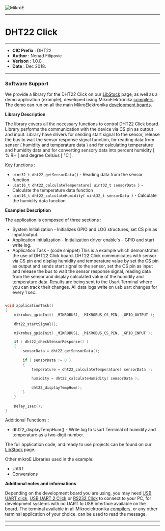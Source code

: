 ![MikroE](http://www.mikroe.com/img/designs/beta/logo_small.png)

---

# DHT22 Click

---

- **CIC Prefix**  : DHT22
- **Author**      : Nenad Filipovic
- **Verison**     : 1.0.0
- **Date**        : Dec 2018.

---

### Software Support

We provide a library for the DHT22 Click on our [LibStock](https://libstock.mikroe.com/projects/view/1211/dht22-click) 
page, as well as a demo application (example), developed using MikroElektronika 
[compilers](http://shop.mikroe.com/compilers). The demo can run on all the main 
MikroElektronika [development boards](http://shop.mikroe.com/development-boards).

**Library Description**

The library covers all the necessary functions to control DHT22 Click board. 
Library performs the communication with the device via CS pin as output and input.
Library have drivers for sending start signal to the sensor, release the bus to wait the sensor response signal function, 
for reading data from sensor ( humidity and temperature data ) and for calculating temperature and humidity data
and for converting sensory data into percent humidity [ % RH ] and degree Celsius [ °C ].


Key functions :

- ``` uint32_t dht22_getSensorData() ``` - Reading data from the sensor function
- ``` uint16_t dht22_calculateTemperature( uint32_t sensorData ) ``` - Calculate the temperature data function
- ``` uint16_t dht22_calculateHumidity( uint32_t sensorData ) ``` - Calculate the humidity data function

**Examples Description**

The application is composed of three sections :

- System Initialization - Initializes GPIO and LOG structures, set CS pin as input/output.
- Application Initialization - Initialization driver enable's - GPIO and start write log.
- Application Task - (code snippet) This is a example which demonstrates the use of DHT22 Click board.
     DHT22 Click communicates with sensor via CS pin and display humidity and temperature value by
     set the CS pin as output and sends start signal to the sensor,
     set the CS pin as input and release the bus to wait the sensor response signal,
     reading data from the sensor and display calculated value of the humidity and temperature data.
     Results are being sent to the Usart Terminal where you can track their changes.
     All data logs write on usb uart changes for every 1 sec.


```.c

void applicationTask()
{
    mikrobus_gpioInit( _MIKROBUS1, _MIKROBUS_CS_PIN, _GPIO_OUTPUT );
    
    dht22_startSignal();

    mikrobus_gpioInit( _MIKROBUS1, _MIKROBUS_CS_PIN, _GPIO_INPUT );

    if ( dht22_checkSensorResponse() )
    {
        sensorData = dht22_getSensorData();
    
        if ( sensorData != 0 )
        {
            temperature = dht22_calculateTemperature( sensorData );
        
            humidity = dht22_calculateHumidity( sensorData );
        
            dht22_displayTempHum();
        }
    }
    
    Delay_1sec();
}

```

Additional Functions :

- dht22_displayTempHum() - Write log to Usart Terminal of humidity and temperature as a two-digit number.

The full application code, and ready to use projects can be found on our 
[LibStock](https://libstock.mikroe.com/projects/view/1211/dht22-click) page.

Other mikroE Libraries used in the example:

- UART
- Conversions


**Additional notes and informations**

Depending on the development board you are using, you may need 
[USB UART click](http://shop.mikroe.com/usb-uart-click), 
[USB UART 2 Click](http://shop.mikroe.com/usb-uart-2-click) or 
[RS232 Click](http://shop.mikroe.com/rs232-click) to connect to your PC, for 
development systems with no UART to USB interface available on the board. The 
terminal available in all Mikroelektronika 
[compilers](http://shop.mikroe.com/compilers), or any other terminal application 
of your choice, can be used to read the message.

---
---

